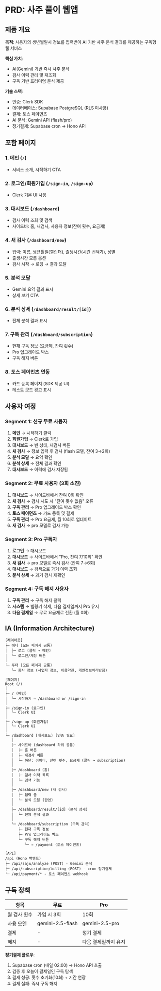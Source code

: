 # PRD: 사주 풀이 웹앱

## 제품 개요

**목적**: 사용자의 생년월일시 정보를 입력받아 AI 기반 사주 분석 결과를 제공하는 구독형 웹 서비스

**핵심 가치**:
- AI(Gemini) 기반 즉시 사주 분석
- 검사 이력 관리 및 재조회
- 구독 기반 프리미엄 분석 제공

**기술 스택**:
- 인증: Clerk SDK
- 데이터베이스: Supabase PostgreSQL (RLS 미사용)
- 결제: 토스 페이먼츠
- AI 분석: Gemini API (flash/pro)
- 정기결제: Supabase cron → Hono API

## 포함 페이지

### 1. 메인 (`/`)
- 서비스 소개, 시작하기 CTA

### 2. 로그인/회원가입 (`/sign-in`, `/sign-up`)
- Clerk 기본 UI 사용

### 3. 대시보드 (`/dashboard`)
- 검사 이력 조회 및 검색
- 사이드바: 홈, 새검사, 사용자 정보(잔여 횟수, 요금제)

### 4. 새 검사 (`/dashboard/new`)
- 입력: 이름, 생년월일(캘린더), 출생시간(시간 선택기), 성별
- 출생시간 모름 옵션
- 검사 시작 → 로딩 → 결과 모달

### 5. 분석 모달
- Gemini 요약 결과 표시
- 상세 보기 CTA

### 6. 분석 상세 (`/dashboard/result/[id]`)
- 전체 분석 결과 표시

### 7. 구독 관리 (`/dashboard/subscription`)
- 현재 구독 정보 (요금제, 잔여 횟수)
- Pro 업그레이드 박스
- 구독 해지 버튼

### 8. 토스 페이먼츠 연동
- 카드 등록 페이지 (SDK 제공 UI)
- 테스트 모드 경고 표시

## 사용자 여정

### Segment 1: 신규 무료 사용자
1. **메인** → 시작하기 클릭
2. **회원가입** → Clerk로 가입
3. **대시보드** → 빈 상태, 새검사 버튼
4. **새 검사** → 정보 입력 후 검사 (flash 모델, 잔여 3→2회)
5. **분석 모달** → 요약 확인
6. **분석 상세** → 전체 결과 확인
7. **대시보드** → 이력에 검사 저장됨

### Segment 2: 무료 사용자 (3회 소진)
1. **대시보드** → 사이드바에서 잔여 0회 확인
2. **새 검사** → 검사 시도 시 "잔여 횟수 없음" 오류
3. **구독 관리** → Pro 업그레이드 박스 확인
4. **토스 페이먼츠** → 카드 등록 및 결제
5. **구독 관리** → Pro 요금제, 월 10회로 업데이트
6. **새 검사** → pro 모델로 검사 가능

### Segment 3: Pro 구독자
1. **로그인** → 대시보드
2. **대시보드** → 사이드바에서 "Pro, 잔여 7/10회" 확인
3. **새 검사** → pro 모델로 즉시 검사 (잔여 7→6회)
4. **대시보드** → 검색으로 과거 이력 조회
5. **분석 상세** → 과거 검사 재확인

### Segment 4: 구독 해지 사용자
1. **구독 관리** → 구독 해지 클릭
2. **시스템** → 빌링키 삭제, 다음 결제일까지 Pro 유지
3. **다음 결제일** → 무료 요금제로 전환 (월 0회)

## IA (Information Architecture)

```
[레이아웃]
├─ 헤더 (모든 페이지 공통)
│  ├─ 로고 (클릭 → 메인)
│  └─ 로그인/계정 버튼
│
└─ 푸터 (모든 페이지 공통)
   └─ 회사 정보 (사업자 정보, 이용약관, 개인정보처리방침)

[페이지]
Root (/)
│
├─ / (메인)
│  └─ 시작하기 → /dashboard or /sign-in
│
├─ /sign-in (로그인)
│  └─ Clerk UI
│
├─ /sign-up (회원가입)
│  └─ Clerk UI
│
└─ /dashboard (대시보드) [인증 필요]
   │
   ├─ 사이드바 (dashboard 하위 공통)
   │  ├─ 홈 버튼
   │  ├─ 새검사 버튼
   │  └─ 하단: 아이디, 잔여 횟수, 요금제 (클릭 → subscription)
   │
   ├─ /dashboard (홈)
   │  ├─ 검사 이력 목록
   │  └─ 검색 기능
   │
   ├─ /dashboard/new (새 검사)
   │  ├─ 입력 폼
   │  └─ 분석 모달 (팝업)
   │
   ├─ /dashboard/result/[id] (분석 상세)
   │  └─ 전체 분석 결과
   │
   └─ /dashboard/subscription (구독 관리)
      ├─ 현재 구독 정보
      ├─ Pro 업그레이드 박스
      └─ 구독 해지 버튼
         └─ → /payment (토스 페이먼츠)

[API]
/api (Hono 백엔드)
├─ /api/saju/analyze (POST) - Gemini 분석
├─ /api/subscription/billing (POST) - cron 정기결제
└─ /api/payment/* - 토스 페이먼츠 webhook
```

## 구독 정책

| 항목 | 무료 | Pro |
|------|------|-----|
| 월 검사 횟수 | 가입 시 3회 | 10회 |
| 사용 모델 | gemini-2.5-flash | gemini-2.5-pro |
| 결제 | - | 정기 결제 |
| 해지 | - | 다음 결제일까지 유지 |

**정기결제 플로우**:
1. Supabase cron (매일 02:00) → Hono API 호출
2. 검증 후 오늘이 결제일인 구독 탐색
3. 결제 성공: 횟수 초기화(10회) + 기간 연장
4. 결제 실패: 즉시 구독 해지